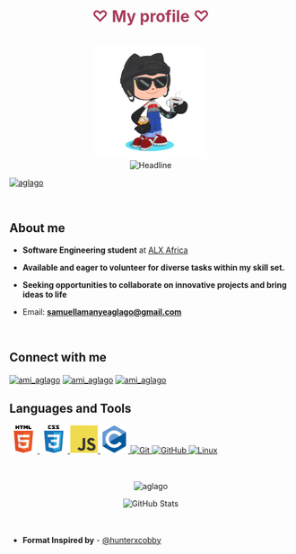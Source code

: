 <h1 align="center" style="color: #A83B59;"> ♡ My profile ♡ </h1>

<br>

<div>
   <div align=center>
<img src="https://raw.githubusercontent.com/AhmedFathyDev/AhmedFathyDev/main/GitHub.png" alt="GitHub Octocat Drinking a Cup of Coffee" height="200">
  </div>

  <div align="center">
  <img src="https://readme-typing-svg.herokuapp.com?color=A83B59&size=32&center=true&vCenter=true&width=600&height=50&lines=Junior+Software+Engineer;Problem+Solver;Volunteer;Cyber+Security+Enthusiast" alt="Headline" />
</div>


<p align="left"> <a href="https://twitter.com/ami_aglago" target="blank"><img src="https://img.shields.io/twitter/follow/aglago?logo=twitter&style=for-the-badge" alt="aglago" /></a> </p>

<br>

## About me

- **Software Engineering student** at <a href="https://www.alxafrica.com/">ALX Africa</a>

- **Available and eager to volunteer for diverse tasks within my skill set.**

- **Seeking opportunities to collaborate on innovative projects and bring ideas to life**

- Email: **samuellamanyeaglago@gmail.com**

<div align="center">
    <p><img align="center" src="https://github-readme-streak-stats.herokuapp.com/?user=aglago&"  alt="" /></p> 
</div>

## Connect with me
<p align="left">
<a href="https://twitter.com/ami_aglago" target="blank"><img align="center" src="https://raw.githubusercontent.com/rahuldkjain/github-profile-readme-generator/master/src/images/icons/Social/twitter.svg" alt="ami_aglago" height="30" width="40" /></a>
<a href="https://www.linkedin.com/in/aglago" target="blank"><img align="center" src="https://raw.githubusercontent.com/rahuldkjain/github-profile-readme-generator/master/src/images/icons/Social/linked-in-alt.svg" alt="ami_aglago" height="30" width="40" /></a>
<a href="https://www.instagram.com/ami_aglago" target="_blank"><img align="center" src="https://raw.githubusercontent.com/rahuldkjain/github-profile-readme-generator/master/src/images/icons/Social/instagram.svg" alt="ami_aglago" height="30" width="40" /></a>
</p>

## Languages and Tools
<p align="left"> 
 <a href="https://www.w3.org/html/" target="_blank" rel="noreferrer"> <img src="https://raw.githubusercontent.com/devicons/devicon/master/icons/html5/html5-original-wordmark.svg" alt="html5" width="50" height="50"/> </a>
 <a href="https://www.w3schools.com/css/" target="_blank" rel="noreferrer"> <img src="https://raw.githubusercontent.com/devicons/devicon/master/icons/css3/css3-original-wordmark.svg" alt="css3" width="50" height="50"/> </a>
 <a href="https://developer.mozilla.org/en-US/docs/Web/JavaScript" target="_blank" rel="noreferrer"> <img src="https://raw.githubusercontent.com/devicons/devicon/master/icons/javascript/javascript-original.svg" alt="javascript" width="50" height="50"/> </a> 
 <a href="https://www.cprogramming.com/" target="_blank" rel="noreferrer"> <img src="https://raw.githubusercontent.com/devicons/devicon/master/icons/c/c-original.svg" alt="c" width="50" height="50"/> </a>
 <a href="https://git-scm.com/" target="_blank" rel="noreferrer">
  <img src="https://www.vectorlogo.zone/logos/git-scm/git-scm-icon.svg" alt="Git" width="50" height="50"/>
</a>
 <a href="https://github.com/" target="_blank" rel="noreferrer">
  <img src="https://www.vectorlogo.zone/logos/github/github-icon.svg" alt="GitHub" width="50" height="50"/>
</a>
 <a href="https://www.linux.org/" target="_blank" rel="noreferrer">
  <img src="https://www.vectorlogo.zone/logos/linux/linux-icon.svg" alt="Linux" width="50" height="50"/>
</a>

</p>
<br>

<p align="center">
<img align="center" src="https://github-readme-stats.vercel.app/api/top-langs?username=aglago&show_icons=true&locale=en&layout=compact" alt="aglago" /></p>

<div align="center">
    <img src="https://github-readme-stats.vercel.app/api?username=aglago&show_icons=true" alt="GitHub Stats" />
</div>
<br><br>

<!-- <p align="left"> <img src="https://komarev.com/ghpvc/?username=aglago&label=Profile%20views&color=0e75b6&style=flat" alt="aglago" /> </p> -->

+ **Format Inspired by** - [@hunterxcobby](https://github.com/hunterxcobby/hunterxcobby/blob/main/README.md)
